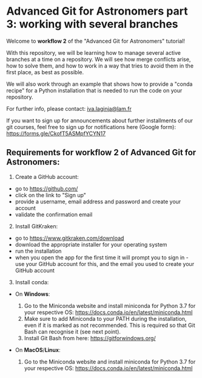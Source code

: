 # Advanced Git for Astronomers part 3: working with several branches

Welcome to **workflow 2** of the "Advanced Git for Astronomers" tutorial!

With this repository, we  will be learning how to manage several active branches at a time on a repository. We will 
see how merge conflicts arise, how to solve them, and how to work in a way that tries to avoid them in the first place, 
as best as possible.

We will also work through an example that shows how to provide a "conda recipe" for a Python installation that 
is needed to run the code on your repository.

For further info, please contact:
iva.laginja@lam.fr

If you want to sign up for announcements about further installments of our git courses, feel free to sign up for notifications here (Google form):
https://forms.gle/CkofT5ASMpfYCYN17


## Requirements for workflow 2 of Advanced Git for Astronomers:

1. Create a GitHub account:
  - go to https://github.com/
  - click on the link to "Sign up"
  - provide a username, email address and password and create your account
  - validate the confirmation email
  
2. Install GitKraken:
  - go to https://www.gitkraken.com/download
  - download the appropriate installer for your operating system
  - run the installation
  - when you open the app for the first time it will prompt you to sign in - use your GitHub account for this, and 
  the email you used to create your GitHub account
  
3. Install conda:
  - On **Windows**:
    1. Go to the Miniconda website and install miniconda for Python 3.7 for your respective OS: https://docs.conda.io/en/latest/miniconda.html
    2. Make sure to add Miniconda to your PATH during the installation, even if it is marked as not recommended. This is required so that Git Bash can recognise it (see next point).
    3. Install Git Bash from here: https://gitforwindows.org/
    
  - On **MacOS**/**Linux**:
    1. Go to the Miniconda website and install miniconda for Python 3.7 for your respective OS: https://docs.conda.io/en/latest/miniconda.html